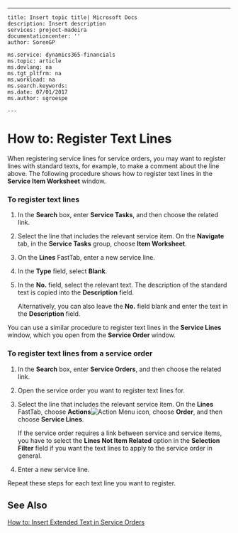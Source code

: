 ---
    title: Insert topic title| Microsoft Docs
    description: Insert description
    services: project-madeira
    documentationcenter: ''
    author: SorenGP

    ms.service: dynamics365-financials
    ms.topic: article
    ms.devlang: na
    ms.tgt_pltfrm: na
    ms.workload: na
    ms.search.keywords:
    ms.date: 07/01/2017
    ms.author: sgroespe

    ---
# How to: Register Text Lines
When registering service lines for service orders, you may want to register lines with standard texts, for example, to make a comment about the line above. The following procedure shows how to register text lines in the **Service Item Worksheet** window.  
  
### To register text lines  
  
1.  In the **Search** box, enter **Service Tasks**, and then choose the related link.  
  
2.  Select the line that includes the relevant service item. On the **Navigate** tab, in the **Service Tasks** group, choose **Item Worksheet**.  
  
3.  On the **Lines** FastTab, enter a new service line.  
  
4.  In the **Type** field, select **Blank**.  
  
5.  In the **No.** field, select the relevant text. The description of the standard text is copied into the **Description** field.  
  
     Alternatively, you can also leave the **No.** field blank and enter the text in the **Description** field.  
  
 You can use a similar procedure to register text lines in the **Service Lines** window, which you open from the **Service Order** window.  
  
### To register text lines from a service order  
  
1.  In the **Search** box, enter **Service Orders**, and then choose the related link.  
  
2.  Open the service order you want to register text lines for.  
  
3.  Select the line that includes the relevant service item. On the **Lines** FastTab, choose **Actions**![Action Menu icon](../FullExperience/media/actionmenuicon.png "actionMenuIcon"), choose **Order**, and then choose **Service Lines**.  
  
     If the service order requires a link between service and service items, you have to select the **Lines Not Item Related** option in the **Selection Filter** field if you want the text lines to apply to the service order in general.  
  
4.  Enter a new service line.  
  
 Repeat these steps for each text line you want to register.  
  
## See Also  
 [How to: Insert Extended Text in Service Orders](../FullExperience/how-to-insert-extended-text-in-service-orders.md)
